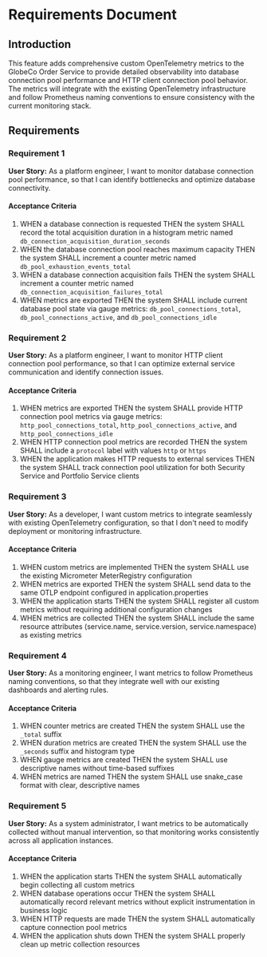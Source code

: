 # Requirements Document

## Introduction

This feature adds comprehensive custom OpenTelemetry metrics to the GlobeCo Order Service to provide detailed observability into database connection pool performance and HTTP client connection pool behavior. The metrics will integrate with the existing OpenTelemetry infrastructure and follow Prometheus naming conventions to ensure consistency with the current monitoring stack.

## Requirements

### Requirement 1

**User Story:** As a platform engineer, I want to monitor database connection pool performance, so that I can identify bottlenecks and optimize database connectivity.

#### Acceptance Criteria

1. WHEN a database connection is requested THEN the system SHALL record the total acquisition duration in a histogram metric named `db_connection_acquisition_duration_seconds`
2. WHEN the database connection pool reaches maximum capacity THEN the system SHALL increment a counter metric named `db_pool_exhaustion_events_total`
3. WHEN a database connection acquisition fails THEN the system SHALL increment a counter metric named `db_connection_acquisition_failures_total`
4. WHEN metrics are exported THEN the system SHALL include current database pool state via gauge metrics: `db_pool_connections_total`, `db_pool_connections_active`, and `db_pool_connections_idle`

### Requirement 2

**User Story:** As a platform engineer, I want to monitor HTTP client connection pool performance, so that I can optimize external service communication and identify connection issues.

#### Acceptance Criteria

1. WHEN metrics are exported THEN the system SHALL provide HTTP connection pool metrics via gauge metrics: `http_pool_connections_total`, `http_pool_connections_active`, and `http_pool_connections_idle`
2. WHEN HTTP connection pool metrics are recorded THEN the system SHALL include a `protocol` label with values `http` or `https`
3. WHEN the application makes HTTP requests to external services THEN the system SHALL track connection pool utilization for both Security Service and Portfolio Service clients

### Requirement 3

**User Story:** As a developer, I want custom metrics to integrate seamlessly with existing OpenTelemetry configuration, so that I don't need to modify deployment or monitoring infrastructure.

#### Acceptance Criteria

1. WHEN custom metrics are implemented THEN the system SHALL use the existing Micrometer MeterRegistry configuration
2. WHEN metrics are exported THEN the system SHALL send data to the same OTLP endpoint configured in application.properties
3. WHEN the application starts THEN the system SHALL register all custom metrics without requiring additional configuration changes
4. WHEN metrics are collected THEN the system SHALL include the same resource attributes (service.name, service.version, service.namespace) as existing metrics

### Requirement 4

**User Story:** As a monitoring engineer, I want metrics to follow Prometheus naming conventions, so that they integrate well with our existing dashboards and alerting rules.

#### Acceptance Criteria

1. WHEN counter metrics are created THEN the system SHALL use the `_total` suffix
2. WHEN duration metrics are created THEN the system SHALL use the `_seconds` suffix and histogram type
3. WHEN gauge metrics are created THEN the system SHALL use descriptive names without time-based suffixes
4. WHEN metrics are named THEN the system SHALL use snake_case format with clear, descriptive names

### Requirement 5

**User Story:** As a system administrator, I want metrics to be automatically collected without manual intervention, so that monitoring works consistently across all application instances.

#### Acceptance Criteria

1. WHEN the application starts THEN the system SHALL automatically begin collecting all custom metrics
2. WHEN database operations occur THEN the system SHALL automatically record relevant metrics without explicit instrumentation in business logic
3. WHEN HTTP requests are made THEN the system SHALL automatically capture connection pool metrics
4. WHEN the application shuts down THEN the system SHALL properly clean up metric collection resources